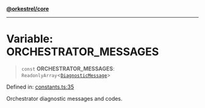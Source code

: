 [**@orkestrel/core**](../index.md)

***

# Variable: ORCHESTRATOR\_MESSAGES

> `const` **ORCHESTRATOR\_MESSAGES**: `ReadonlyArray`\<[`DiagnosticMessage`](../interfaces/DiagnosticMessage.md)\>

Defined in: [constants.ts:35](https://github.com/orkestrel/core/blob/cbe5b2d7b027ca6f0f1301ef32750afb69b4764b/src/constants.ts#L35)

Orchestrator diagnostic messages and codes.
